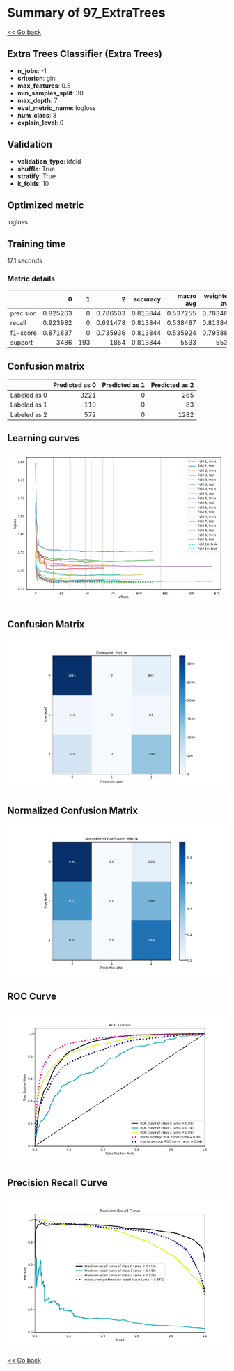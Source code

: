 # Summary of 97_ExtraTrees

[<< Go back](../README.md)


## Extra Trees Classifier (Extra Trees)
- **n_jobs**: -1
- **criterion**: gini
- **max_features**: 0.8
- **min_samples_split**: 30
- **max_depth**: 7
- **eval_metric_name**: logloss
- **num_class**: 3
- **explain_level**: 0

## Validation
 - **validation_type**: kfold
 - **shuffle**: True
 - **stratify**: True
 - **k_folds**: 10

## Optimized metric
logloss

## Training time

17.1 seconds

### Metric details
|           |           0 |   1 |           2 |   accuracy |   macro avg |   weighted avg |   logloss |
|:----------|------------:|----:|------------:|-----------:|------------:|---------------:|----------:|
| precision |    0.825263 |   0 |    0.786503 |   0.813844 |    0.537255 |       0.783489 |  0.507411 |
| recall    |    0.923982 |   0 |    0.691478 |   0.813844 |    0.538487 |       0.813844 |  0.507411 |
| f1-score  |    0.871837 |   0 |    0.735936 |   0.813844 |    0.535924 |       0.795888 |  0.507411 |
| support   | 3486        | 193 | 1854        |   0.813844 | 5533        |    5533        |  0.507411 |


## Confusion matrix
|              |   Predicted as 0 |   Predicted as 1 |   Predicted as 2 |
|:-------------|-----------------:|-----------------:|-----------------:|
| Labeled as 0 |             3221 |                0 |              265 |
| Labeled as 1 |              110 |                0 |               83 |
| Labeled as 2 |              572 |                0 |             1282 |

## Learning curves
![Learning curves](learning_curves.png)
## Confusion Matrix

![Confusion Matrix](confusion_matrix.png)


## Normalized Confusion Matrix

![Normalized Confusion Matrix](confusion_matrix_normalized.png)


## ROC Curve

![ROC Curve](roc_curve.png)


## Precision Recall Curve

![Precision Recall Curve](precision_recall_curve.png)



[<< Go back](../README.md)
